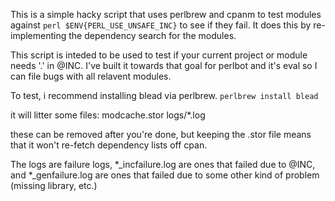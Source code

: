 This is a simple hacky script that uses perlbrew and cpanm to test modules against ```perl $ENV{PERL_USE_UNSAFE_INC}``` to see if they fail.  It does this by re-implementing the dependency search for the modules.

This script is inteded to be used to test if your current project or module needs '.' in @INC.  I've built it towards that goal for perlbot and it's eval so I can file bugs with all relavent modules.

To test, i recommend installing blead via perlbrew.  ```perlbrew install blead```

it will litter some files:
	modcache.stor
	logs/*.log

these can be removed after you're done, but keeping the .stor file means that it won't re-fetch dependency lists off cpan.

The logs are failure logs, *_incfailure.log are ones that failed due to @INC, and *_genfailure.log are ones that failed due to some other kind of problem (missing library, etc.)
